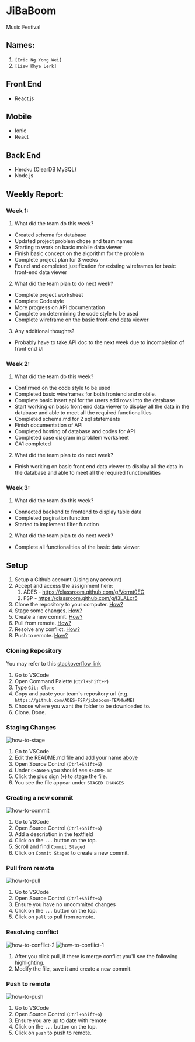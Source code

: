 # JiBaBoom

Music Festival

## Names:

1. `[Eric Ng Yong Wei]`
2. `[Liew Khye Lerk]`

## Front End
- React.js

## Mobile
- Ionic
- React

## Back End
- Heroku (ClearDB MySQL)
- Node.js

## Weekly Report:
### Week 1:
1. What did the team do this week?
- Created schema for database
- Updated project problem chose and team names
- Starting to work on basic mobile data viewer
- Finish basic concept on the algorithm for the problem
- Complete project plan for 3 weeks
- Found and completed justification for existing wireframes for basic front-end data viewer
	
2. What did the team plan to do next week? 
- Complete project worksheet
- Complete Codestyle
- More progress on API documentation
- Complete on determining the code style to be used
- Complete wireframe on the basic front-end data viewer 

3. Any additional thoughts?
- Probably have to take API doc to the next week due to incompletion of front end UI 

### Week 2:
1. What did the team do this week?
- Confirmed on the code style to be used
- Completed basic wireframes for both frontend and mobile.
- Complete basic insert api for the users add rows into the database
- Start working on basic front end data viewer to display all the data in the database and able to meet all the required functionalities
- Completed schema.md for 2 sql statements
- Finish documentation of API
- Completed hosting of database and codes for API
- Completed case diagram in problem worksheet
- CA1 completed

2. What did the team plan to do next week?
- Finish working on basic front end data viewer to display all the data in the database and able to meet all the required functionalities

### Week 3:
1. What did the team do this week?
- Connected backend to frontend to display table data
- Completed pagination function
- Started to implement filter function


2. What did the team plan to do next week?
- Complete all functionalities of the basic data viewer.

## Setup

1. Setup a Github account (Using any account)
2. Accept and access the assignment here: 
    1. ADES - https://classroom.github.com/g/Vcrmt0EG
    2. FSP - https://classroom.github.com/g/l3LALcr5
3. Clone the repository to your computer. [How?](#cloning-repository)
4. Stage some changes. [How?](#staging-changes)
5. Create a new commit. [How?](#creating-a-new-commit)
6. Pull from remote. [How?](#pull-from-remote)
7. Resolve any conflict. [How?](#resolving-conflict)
8. Push to remote. [How?](#push-to-remote)

### Cloning Repository

You may refer to this [stackoverflow link](https://stackoverflow.com/questions/38307647/clone-github-repository-in-vscode/38326710)

1. Go to VSCode
2. Open Command Palette (`Ctrl+Shift+P`)
3. Type `Git: Clone`
4. Copy and paste your team's repository url (e.g. `https://github.com/ADES-FSP/jibaboom-TEAMNAME`)
5. Choose where you want the folder to be downloaded to.
6. Clone. Done.

### Staging Changes

![how-to-stage](assets/how-to-stage.png)

1. Go to VSCode
2. Edit the README.md file and add your name [above](#names)
3. Open Source Control (`Ctrl+Shift+G`)
4. Under `CHANGES` you should see `README.md`
5. Click the plus sign (`+`) to stage the file.
6. You see the file appear under `STAGED CHANGES`

### Creating a new commit

![how-to-commit](assets/how-to-commit.png)

1. Go to VSCode
2. Open Source Control (`Ctrl+Shift+G`)
3. Add a description in the textfield
4. Click on the `...` button on the top.
5. Scroll and find `Commit Staged`
6. Click on `Commit Staged` to create a new commit.

### Pull from remote

![how-to-pull](assets/how-to-pull.png)

1. Go to VSCode
2. Open Source Control (`Ctrl+Shift+G`)
3. Ensure you have no uncommited changes
4. Click on the `...` button on the top.
5. Click on `pull` to pull from remote.

### Resolving conflict

![how-to-conflict-2](assets/how-to-conflict-2.png)
![how-to-conflict-1](assets/how-to-conflict-1.png)

1. After you click pull, if there is merge conflict you'll see the following highlighting.
2. Modify the file, save it and create a new commit.

### Push to remote

![how-to-push](assets/how-to-push.png)

1. Go to VSCode
2. Open Source Control (`Ctrl+Shift+G`)
3. Ensure you are up to date with remote
4. Click on the `...` button on the top.
5. Click on `push` to push to remote.
